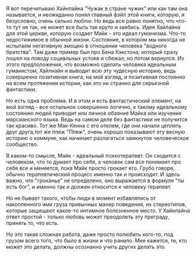 Я вот перечитываю Хайнлайна "Чужак в стране чужих" или как там она называется, и неожиданно понял главный фэйл этой книги, которую, я безусловно, очень сильно люблю. Но ведь все равно понятно, что что-то тут не так, не может все быть так круто и заебись. Идея Хайлайна для этой церкви, которую создает Майк - это идеал гуманизма. Что-то недостижимое в обычной жизни. Состояние, в котором мы никогда не испытаем негативную эмоцию в отношении человека "водного братства". Там даже пример был про Бена Кэкстона, который сразу пошел на поводу социальных устоев и сбежал, но потом вернулся. Из этого предположения, что возможно сделать человека идеальным гуманистом, Хайлнайн и выводит всю эту чудесную историю, ведь совершенно позитивная книга, на мой взгляд, и позитивная постоянно на всем протяжении истории, как это ни странно для серьезной фантастики. 

Но есть одна проблема. И в этом и есть фантастический элемент, на мой взгляд - все остальное совершенно логично, к такому идеальному состоянию людей приводит или личное обаяние Майка или изучение марсианского языка. Ведь на самом деле без фантастики не получится так красиво. Тот же Мак-Кенна с его отелем, где они начали цеплять друг друга,тот же пляж "Пляж", очень хорошо показывают эту весную историю о коммуне, как начинает разлагаться замкнутое человеческое сообщество. 

В каком-то смысле, Майк - идеальный психотерапевт. Он сходится с человеком, что то думает про себя, а человек сам все понимает про себя все и меняется, пока Майк просто грокает его. Грубо говоря, обычно терапевтический процесс именно так и происходит. И здесь важно, что "гроканье" не определено, оно выражается в формуле "ты есть бог", и именно так и должен относится к человеку терапевт. 

Но не бывает такого, чтобы люди в момент избавлялись от накопленного ими груза привычных манер поведения, их стереотипов, которые защищают какое-то интимное болезненное место. У Хайнлайна ответ простой - только любовь может преодолеть эту преграду, принять то, что есть. 

Но это такая сложная работа, даже просто полюбить кого-то, под грузом всего того, что было в жизни и что ранило. Мне кажется, те, кто может это делать, должны осознанно учить других делать это.